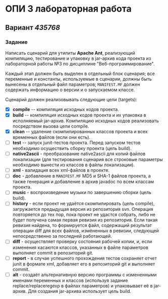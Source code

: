 # ОПИ 3 лабораторная работа
## Вариант _435768_

### Задание
Написать сценарий для утилиты **Apache Ant**, реализующий компиляцию, тестирование и упаковку в jar-архив кода проекта из лабораторной работы №3 по дисциплине "Веб-программирование".

Каждый этап должен быть выделен в отдельный блок сценария; все переменные и константы, используемые в сценарии, должны быть вынесены в отдельный файл параметров; `MANIFEST.MF` должен содержать информацию о версии и о запускаемом классе.

Cценарий должен реализовывать следующие цели (targets):

- [X] **compile** -- компиляция исходных кодов проекта. 
- [X] **build** -- компиляция исходных кодов проекта и их упаковка в исполняемый jar-архив. Компиляцию исходных кодов реализовать посредством вызова цели compile.
- [X] **clean** -- удаление скомпилированных классов проекта и всех временных файлов (если они есть).
- [ ] **test** -- запуск junit-тестов проекта. Перед запуском тестов необходимо осуществить сборку проекта (цель build).
- [ ] **native2ascii** - преобразование native2ascii для копий файлов локализации (для тестирования сценария все строковые параметры необходимо вынести из классов в файлы локализации).
- [ ] **xml** - валидация всех xml-файлов в проекте.
- [ ] **doc** - добавление в `MANIFEST.MF` MD5 и SHA-1 файлов проекта, а также генерация и добавление в архив javadoc по всем классам проекта.
- [ ] **music** - воспроизведение музыки по завершению сборки (цель build).
- [ ] **history** - если проект не удаётся скомпилировать (цель compile), загружается предыдущая версия из репозитория svn. Операция повторяется до тех пор, пока проект не удастся собрать, либо не будет получена самая первая ревизия из репозитория. Если такая ревизия найдена, то формируется файл, содержащий результат операции diff для всех файлов, измёненных в ревизии, следующей непосредственно за последней работающей.
- [ ] **diff** - осуществляет проверку состояния рабочей копии, и, если изменения касаются классов, указанных в файле параметров выполняет commit в репозиторий git.
- [ ] **report** - в случае успешного прохождения тестов сохраняет отчет junit в формате xml, добавляет его в репозиторий git и выполняет commit.
- [ ] **alt** - создаёт альтернативную версию программы с измененными именами переменных и классов (используя задание replace/replaceregexp в файлах параметров) и упаковывает её в jar-архив. Для создания jar-архива использует цель build.